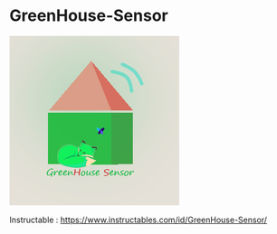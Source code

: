 # GreenHouse-Sensor

![alt text](https://github.com/TimeEngineer/GreenHouse-Sensor/blob/master/logo.png "Logo")

Instructable : https://www.instructables.com/id/GreenHouse-Sensor/